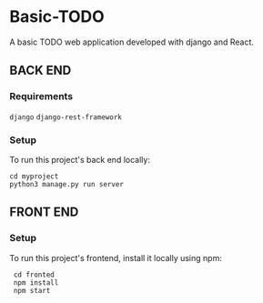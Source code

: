 # Basic-TODO
A basic TODO web application developed with django and React.

## BACK END
### Requirements
``
 django
 ``
 ``
 django-rest-framework
 ``
 
### Setup
To run this project's back end locally:
 ```
 cd myproject
 python3 manage.py run server
 ```
 
## FRONT END
### Setup
To run this project's frontend, install it locally using npm:

```
 cd fronted
 npm install
 npm start
 ```
